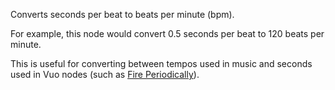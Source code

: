 Converts seconds per beat to beats per minute (bpm). 
 
For example, this node would convert 0.5 seconds per beat to 120 beats per minute. 

This is useful for converting between tempos used in music and seconds used in Vuo nodes (such as [Fire Periodically](vuo-node://vuo.time.firePeriodically2)).
